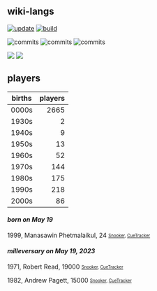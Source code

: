 ## wiki-langs
[![update](https://github.com/dreamerminsk/wiki-langs/actions/workflows/update-tables.yml/badge.svg)](https://github.com/dreamerminsk/wiki-langs/actions/workflows/update-tables.yml)
[![build](https://github.com/dreamerminsk/wiki-langs/actions/workflows/build.yml/badge.svg)](https://github.com/dreamerminsk/wiki-langs/actions/workflows/build.yml)

![commits](https://img.shields.io/github/commit-activity/y/dreamerminsk/wiki-langs)
![commits](https://img.shields.io/github/commit-activity/m/dreamerminsk/wiki-langs)
![commits](https://img.shields.io/github/commit-activity/w/dreamerminsk/wiki-langs)

![](https://img.shields.io/github/languages/code-size/dreamerminsk/wiki-langs)
![](https://img.shields.io/github/repo-size/dreamerminsk/wiki-langs)

## players
| births | players |
| :----: | ------: |
| 0000s | 2665 |
| 1930s | 2 |
| 1940s | 9 |
| 1950s | 13 |
| 1960s | 52 |
| 1970s | 144 |
| 1980s | 175 |
| 1990s | 218 |
| 2000s | 86 |

#### ***born on May 19***
1999, Manasawin Phetmalaikul, 24 <sub><sup>[Snooker](http://www.snooker.org/res/index.asp?player=1991), [CueTracker](http://cuetracker.net/Players/manasawin-phetmalaikul/)</sup></sub>


#### ***milleversary on May 19, 2023***
1971, Robert Read, 19000 <sub><sup>[Snooker](http://www.snooker.org/res/index.asp?player=2083), [CueTracker](http://cuetracker.net/Players/robert-read/)</sup></sub>

1982, Andrew Pagett, 15000 <sub><sup>[Snooker](http://www.snooker.org/res/index.asp?player=65), [CueTracker](http://cuetracker.net/Players/andrew-pagett/)</sup></sub>



